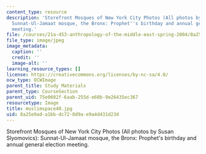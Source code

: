 ```yaml
---
content_type: resource
description: 'Storefront Mosques of New York City Photos (All photos by Susan Slyomovics):
  Sunnat-Ul-Jamaat mosque, the Bronx: Prophet''s birthday and annual general election
  meeting.'
file: /courses/21a-453-anthropology-of-the-middle-east-spring-2004/8a25e9ada1bbdc728d9ae9a4d431d23d_muslimspace40.jpg
file_type: image/jpeg
image_metadata:
  caption: ''
  credit: ''
  image-alt: ''
learning_resource_types: []
license: https://creativecommons.org/licenses/by-nc-sa/4.0/
ocw_type: OCWImage
parent_title: Study Materials
parent_type: CourseSection
parent_uid: 75e0602f-6aab-255d-e60b-9e26435ec367
resourcetype: Image
title: muslimspace40.jpg
uid: 8a25e9ad-a1bb-dc72-8d9a-e9a4d431d23d
---
```

Storefront Mosques of New York City Photos (All photos by Susan Slyomovics): Sunnat-Ul-Jamaat mosque, the Bronx: Prophet's birthday and annual general election meeting.